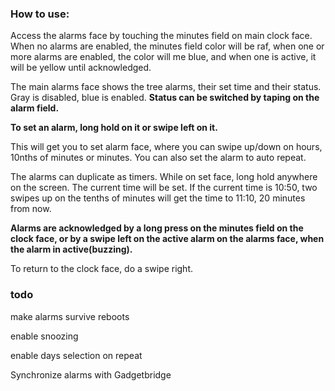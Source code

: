 ### How to use:

Access the alarms face by touching the minutes field on main clock face. When no alarms are enabled, the minutes field color will be raf, when one or more alarms are enabled, the color will me blue, and when one is active, it will be yellow until acknowledged.

The main alarms face shows the tree alarms, their set time and their status. Gray is disabled, blue is enabled. 
**Status can be switched by taping on the alarm field.** 

**To set an alarm, long hold on it or swipe left on it.** 

This will get you to set alarm face, where you can swipe up/down on hours, 10nths of minutes or minutes. You can also set the alarm to auto repeat.

The alarms can duplicate as timers. 
While on set face, long hold anywhere on the screen. The current time will be set. If the current time is 10:50, two swipes up on the tenths of minutes will get the time to 11:10, 20 minutes from now. 

**Alarms are acknowledged by a long press on the minutes field on the clock face, or by a swipe left on the active alarm on the alarms face, when the alarm in active(buzzing).**

To return to the clock face, do a swipe right. 


### todo

make alarms survive reboots

enable snoozing

enable days selection on repeat

Synchronize alarms with Gadgetbridge
